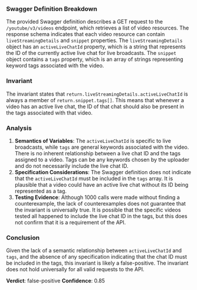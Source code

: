 ### Swagger Definition Breakdown
The provided Swagger definition describes a GET request to the `/youtube/v3/videos` endpoint, which retrieves a list of video resources. The response schema indicates that each video resource can contain `liveStreamingDetails` and `snippet` properties. The `liveStreamingDetails` object has an `activeLiveChatId` property, which is a string that represents the ID of the currently active live chat for live broadcasts. The `snippet` object contains a `tags` property, which is an array of strings representing keyword tags associated with the video.

### Invariant
The invariant states that `return.liveStreamingDetails.activeLiveChatId` is always a member of `return.snippet.tags[]`. This means that whenever a video has an active live chat, the ID of that chat should also be present in the tags associated with that video.

### Analysis
1. **Semantics of Variables**: The `activeLiveChatId` is specific to live broadcasts, while `tags` are general keywords associated with the video. There is no inherent relationship between a live chat ID and the tags assigned to a video. Tags can be any keywords chosen by the uploader and do not necessarily include the live chat ID.
2. **Specification Considerations**: The Swagger definition does not indicate that the `activeLiveChatId` must be included in the `tags` array. It is plausible that a video could have an active live chat without its ID being represented as a tag.
3. **Testing Evidence**: Although 1000 calls were made without finding a counterexample, the lack of counterexamples does not guarantee that the invariant is universally true. It is possible that the specific videos tested all happened to include the live chat ID in the tags, but this does not confirm that it is a requirement of the API.

### Conclusion
Given the lack of a semantic relationship between `activeLiveChatId` and `tags`, and the absence of any specification indicating that the chat ID must be included in the tags, this invariant is likely a false-positive. The invariant does not hold universally for all valid requests to the API. 

**Verdict**: false-positive
**Confidence**: 0.85
